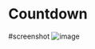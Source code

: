 # Countdown
#screenshot
![image](https://github.com/Programmist2003/Countdown/assets/159609886/b5bd9765-581b-4968-a240-5d9a982ed7d7)
